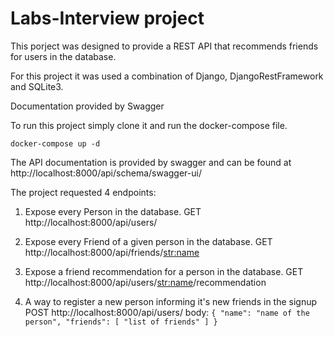 # Labs-Interview project

This porject was designed to provide a REST API that recommends friends for users in the database.

For this project it was used a combination of Django, DjangoRestFramework and SQLite3.

Documentation provided by Swagger

To run this project simply clone it and run the docker-compose file.

`docker-compose up -d`

The API documentation is provided by swagger and can be found at http://localhost:8000/api/schema/swagger-ui/

The project requested 4 endpoints:

1. Expose every Person in the database.
GET http://localhost:8000/api/users/


2. Expose every Friend of a given person in the database.
GET http://localhost:8000/api/friends/<str:name>


3. Expose a friend recommendation for a person in the database.
GET http://localhost:8000/api/users/<str:name>/recommendation


4. A way to register a new person informing it's new friends in the signup
POST http://localhost:8000/api/users/
body:
`
{
  "name": "name of the person",
  "friends": [
      "list of friends"
      ]
}
`
